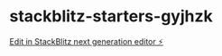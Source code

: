 # stackblitz-starters-gyjhzk

[Edit in StackBlitz next generation editor ⚡️](https://stackblitz.com/~/github.com/erotufelixpascal/stackblitz-starters-gyjhzk)